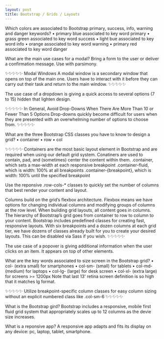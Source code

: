 ```yaml
---
layout: post
title: Bootstrap / Grids / Layouts
---
```


Which colors are associated to Bootstrap primary, success, info, warning and danger keywords?
•	primary blue associated to key word primary
•	grass green associated to key word success
•	light bue associated to key word info
•	orange associated to key word warning
•	primary red associated to key word danger

What are the main use cases for a modal?
Bring a form to the user or deliver a confirmation message. Use with parsimony.

✨✨✨✨✨
Modal Windows
A modal window is a secondary window that opens on top of the main one. Users have to interact with it before they can carry out their task and return to the main window.
✨✨✨✨✨

The use case of a dropdown is giving a quick access to several options (7 to 15) hidden that lighten design.

✨✨✨✨✨
In General, Avoid Drop-Downs When There Are More Than 10 or Fewer Than 5 Options
Drop-downs quickly become difficult for users when they are presented with an overwhelming number of options to choose from.
✨✨✨✨✨

What are the three Bootstrap CSS classes you have to know to design a grid?
•	container
•	row
•	col

✨✨✨✨✨
Containers are the most basic layout element in Bootstrap and are required when using our default grid system. Conatiners are used to contain, pad, and (sometimes) center the content within them.
.container, which sets a max-width at each responsive breakpoint
.container-fluid, which is width: 100% at all breakpoints
.container-{breakpoint}, which is width: 100% until the specified breakpoint

Use the reponsive .row-cols-* classes to quickly set the number of columns that best render your content and layout.

Columns build on the grid’s flexbox architecture. Flexbox means we have options for changing individual columns and modifying groups of columns at the row level.
When building grid layouts, all content goes in columns. The hierarchy of Bootstrap’s grid goes from container to row to column to your content. 
Bootstrap includes predefined classes for creating fast, responsive layouts. With six breakpoints and a dozen columns at each grid tier, we have dozens of classes already built for you to create your desired layouts. This can be disabled via Sass if you wish.
✨✨✨✨✨

The use case of a popover is giving additional information when the user clicks on an item. It appears on top of other elements.

What are the key words associated to size screen in the Bootstrap grid?
•	col- (extra small) for smartphones
•	col-sm- (small) for tablets
•	col-md- (medium) for laptops
•	col-lg- (large) for desk screen
•	col-xl- (extra large) for screens >= 1200px
Note that last 13' retina screen definition is so high that it matches lg format.

✨✨✨✨✨
Utilize breakpoint-specific column classes for easy column sizing without an explicit numbered class like .col-sm-6
✨✨✨✨✨

What is the Bootstrap gird?
Bootstrap includes a responsive, mobile first fluid grid system that appropriately scales up to 12 columns as the devie size increases.

What is a reponsive app?
A responsive app adapts and fits its display on any device: pc, laptop, tablet, smartphone.
